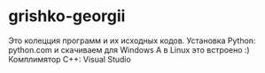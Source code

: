 # grishko-georgii
Это колецция программ и их исходных кодов.
Установка Python: python.com и скачиваем для Windows
А в Linux это встроено :)
Комплимятор C++: Visual Studio
